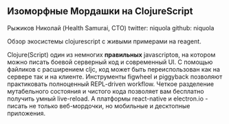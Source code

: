 ## Изоморфные Мордашки на СlojureScript

Рыжиков Николай (Health Samurai, CTO)
twitter: niquola
github: niquola

Обзор экосистемы clojurescript с живыми примерами на reagent.

Clojure(Script) один из немногих **правильных** javascriptов, на котором можно
писать боевой серверный код и современный UI. С помощью файликов с расширением cljc,
код может быть переиспользован как на сервере так и на клиенте. 
Инструменты figwheel и piggyback позволяют практиковать полноценный REPL-driven workflow.
Четкое разделение мутабельного состояния и чистого кода позволяет вам бесплатно
получить умный live-reload.
А платформы react-native и electron.io - писать не только веб-мордочки, но мобильные и десктопные
приложения.



